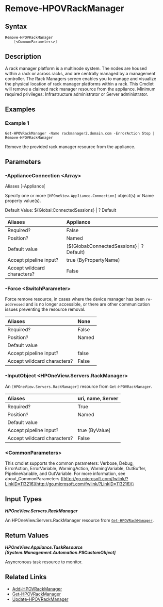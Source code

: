 ﻿---
description: Remove rack manager from appliance.
---

# Remove-HPOVRackManager

## Syntax

```text
Remove-HPOVRackManager
    [<CommonParameters>]
```

## Description

A rack manager platform is a multinode system. The nodes are housed within a rack or across racks, and are centrally managed by a management controller. The Rack Managers screen enables you to manage and visualize the physical location of rack manager platforms within a rack.
 This Cmdlet will remove a claimed rack manager resource from the appliance.
 Minimum required privileges: Infrastructure administrator or Server administrator. 

## Examples

###  Example 1 

```text
Get-HPOVRackManager -Name rackmanager2.domain.com -ErrorAction Stop | Remove-HPOVRackManager
```

Remove the provided rack manager resource from the appliance.

## Parameters

### -ApplianceConnection &lt;Array&gt;

Aliases [-Appliance]

Specify one or more `[HPOneView.Appliance.Connection]` object(s) or Name property value(s).

Default Value: ${Global:ConnectedSessions} | ? Default

| Aliases | Appliance |
| :--- | :--- |
| Required? | False |
| Position? | Named |
| Default value | (${Global:ConnectedSessions} &vert; ? Default) |
| Accept pipeline input? | true (ByPropertyName) |
| Accept wildcard characters? | False |

### -Force &lt;SwitchParameter&gt;

Force remove resource, in cases where the device manager has been `re-addressed` and is no longer accessible, or there are other communication issues preventing the resource removal.

| Aliases | None |
| :--- | :--- |
| Required? | False |
| Position? | Named |
| Default value |  |
| Accept pipeline input? | false |
| Accept wildcard characters? | False |

### -InputObject &lt;HPOneView.Servers.RackManager&gt;

An `[HPOneView.Servers.RackManager]` resource from `Get-HPOVRackManager`.

| Aliases | uri, name, Server |
| :--- | :--- |
| Required? | True |
| Position? | Named |
| Default value |  |
| Accept pipeline input? | true (ByValue) |
| Accept wildcard characters? | False |

### &lt;CommonParameters&gt;

This cmdlet supports the common parameters: Verbose, Debug, ErrorAction, ErrorVariable, WarningAction, WarningVariable, OutBuffer, PipelineVariable, and OutVariable. For more information, see about\_CommonParameters \([http://go.microsoft.com/fwlink/?LinkID=113216](http://go.microsoft.com/fwlink/?LinkID=113216)\)

## Input Types

_**HPOneView.Servers.RackManager**_

An HPOneView.Servers.RackManager resource from [`Get-HPOVRackManager`](get-hpovrackmanager.md).

## Return Values

_**HPOneView.Appliance.TaskResource [System.Management.Automation.PSCustomObject]**_

Asyncronous task resource to monitor.


## Related Links

* [Add-HPOVRackManager](add-hpovrackmanager.md)
* [Get-HPOVRackManager](get-hpovrackmanager.md)
* [Update-HPOVRackManager](update-hpovrackmanager.md)
